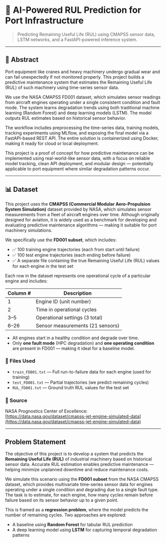 # 🚢 AI-Powered RUL Prediction for Port Infrastructure
> Predicting Remaining Useful Life (RUL) using CMAPSS sensor data, LSTM networks, and a FastAPI-powered inference system.

---

## 📘 Abstract

Port equipment like cranes and heavy machinery undergo gradual wear and can fail unexpectedly if not monitored properly. This project builds a predictive maintenance system that estimates the Remaining Useful Life (RUL) of such machinery using time-series sensor data.

We use the NASA CMAPSS FD001 dataset, which simulates sensor readings from aircraft engines operating under a single consistent condition and fault mode. The system learns degradation trends using both traditional machine learning (Random Forest) and deep learning models (LSTM). The model outputs RUL estimates based on historical sensor behavior.

The workflow includes preprocessing the time-series data, training models, tracking experiments using MLflow, and exposing the final model via a FastAPI-based REST API. The entire solution is containerized using Docker, making it ready for cloud or local deployment.

This project is a proof of concept for how predictive maintenance can be implemented using real-world-like sensor data, with a focus on reliable model tracking, clean API deployment, and modular design — potentially applicable to port equipment where similar degradation patterns occur.

---

## 📊 Dataset

This project uses the **CMAPSS (Commercial Modular Aero-Propulsion System Simulation)** dataset provided by NASA, which simulates sensor measurements from a fleet of aircraft engines over time. Although originally designed for aviation, it is widely used as a benchmark for developing and evaluating predictive maintenance algorithms — making it suitable for port machinery simulations.

We specifically use the **FD001 subset**, which includes:

- ✅ 100 training engine trajectories (each from start until failure)
- ✅ 100 test engine trajectories (each ending before failure)
- ✅ A separate file containing the true Remaining Useful Life (RUL) values for each engine in the test set

Each row in the dataset represents one operational cycle of a particular engine and includes:

| Column # | Description                |
|----------|----------------------------|
| 1        | Engine ID (unit number)    |
| 2        | Time in operational cycles |
| 3–5      | Operational settings (3 total) |
| 6–26     | Sensor measurements (21 sensors) |

- All engines start in a healthy condition and degrade over time.
- Only **one fault mode** (HPC degradation) and **one operating condition** are present in FD001 — making it ideal for a baseline model.

### 📁 Files Used

- `train_FD001.txt` — Full run-to-failure data for each engine (used for training)
- `test_FD001.txt` — Partial trajectories (we predict remaining cycles)
- `RUL_FD001.txt` — Ground truth RUL values for the test set

### 📎 Source

NASA Prognostics Center of Excellence:  
[https://data.nasa.gov/dataset/cmapss-jet-engine-simulated-data](https://data.nasa.gov/dataset/cmapss-jet-engine-simulated-data)

---

##  Problem Statement

The objective of this project is to develop a system that predicts the **Remaining Useful Life (RUL)** of industrial machinery based on historical sensor data. Accurate RUL estimation enables predictive maintenance — helping minimize unplanned downtime and reduce maintenance costs.

We simulate this scenario using the **FD001 subset** from the NASA CMAPSS dataset, which provides multivariate time-series sensor data for engines operating under a single condition and degrading due to a single fault type. The task is to estimate, for each engine, how many cycles remain before failure based on its sensor behavior up to a given point.

This is framed as a **regression problem**, where the model predicts the number of remaining cycles. Two approaches are explored:
- A baseline using **Random Forest** for tabular RUL prediction
- A deep learning model using **LSTM** for capturing temporal degradation patterns





